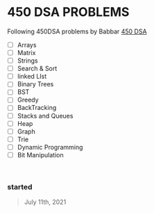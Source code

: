 # 450 DSA PROBLEMS
Following 450DSA problems by Babbar [450 DSA](https://450dsa.com/)


- [ ] Arrays
- [ ] Matrix
- [ ] Strings
- [ ] Search & Sort
- [ ] linked LIst
- [ ] Binary Trees
- [ ] BST
- [ ] Greedy
- [ ] BackTracking
- [ ] Stacks and Queues
- [ ] Heap
- [ ] Graph
- [ ] Trie
- [ ] Dynamic Programming
- [ ] Bit Manipulation
<br>

### started 

> July 11th, 2021
